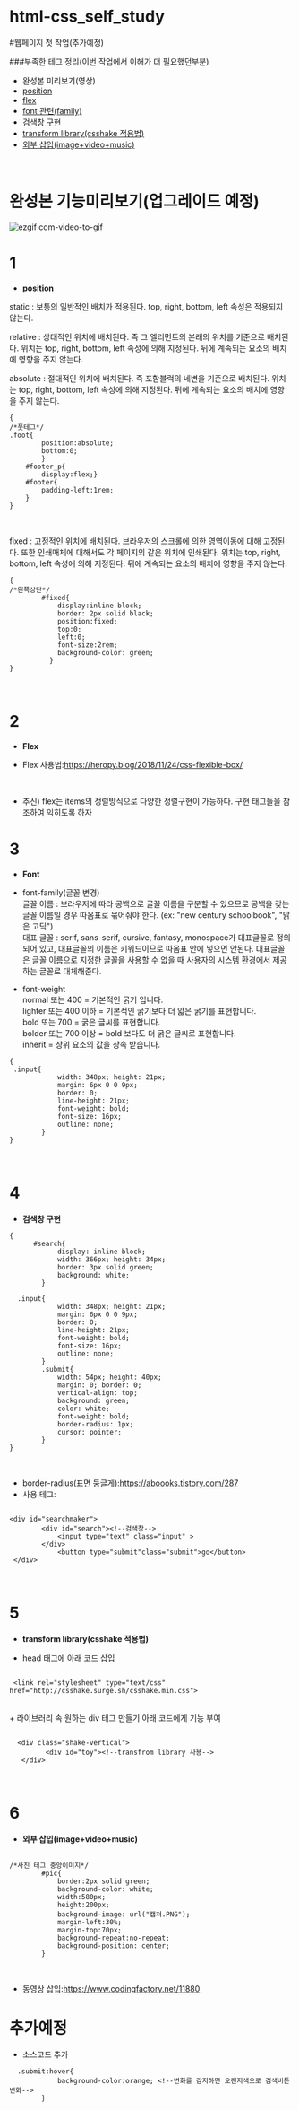 # html-css_self_study

#웹페이지 첫 작업(추가예정)

###부족한 테그 정리(이번 작업에서 이해가 더 필요했던부분)

- 완성본 미리보기(영상)
- [position](#1)
- [flex](#2)
- [font 관련(family)](#3)
- [검색창 구현](#4)
- [transform library(csshake 적용법)](#5)
- [외부 삽입(image+video+music)](#6)
<br/>

# 완성본 기능미리보기(업그레이드 예정)

![ezgif com-video-to-gif](https://user-images.githubusercontent.com/68331041/89713611-c2568b80-d9d3-11ea-9f95-65e356aa460f.gif)


# 1
- **position**<br/>

static : 보통의 일반적인 배치가 적용된다. top, right, bottom, left 속성은 적용되지 않는다.<br/>

relative : 상대적인 위치에 배치된다. 즉 그 엘리먼트의 본래의 위치를 기준으로 배치된다. 위치는 top, right, bottom, left 속성에 의해 지정된다. 뒤에 계속되는 요소의 배치에 영향을 주지 않는다.<br/>

absolute : 절대적인 위치에 배치된다. 즉 포함블럭의 네변을 기준으로 배치된다.  위치는 top, right, bottom, left 속성에 의해 지정된다. 뒤에 계속되는 요소의 배치에 영향을 주지 않는다.<br/>

<pre><code>{   
/*풋테그*/
.foot{ 
        position:absolute;
        bottom:0;
        }
    #footer_p{
        display:flex;}
    #footer{
        padding-left:1rem;           
    }
}</code></pre><br/>


fixed : 고정적인 위치에 배치된다. 브라우저의 스크롤에 의한 영역이동에 대해 고정된다. 또한 인쇄매체에 대해서도 각 페이지의 같은 위치에 인쇄된다. 위치는 top, right, bottom, left 속성에 의해 지정된다. 뒤에 계속되는 요소의 배치에 영향을 주지 않는다.<br/>

<pre><code>{
/*왼쪽상단*/
        #fixed{ 
            display:inline-block;
            border: 2px solid black;
            position:fixed;
            top:0;
            left:0;
            font-size:2rem;
            background-color: green;
          }
}</code></pre><br/>

# 2
- **Flex**<br/>

+ Flex 사용법:<https://heropy.blog/2018/11/24/css-flexible-box/>
<br/>

+ 추신) flex는 items의 정렬방식으로 다양한 정렬구현이 가능하다.
구현 태그들을 참조하여 익히도록 하자

# 3
- **Font**<br/>

- font-family(글꼴 변경)<br/>
글꼴 이름 : 브라우저에 따라 공백으로 글꼴 이름을 구분할 수 있으므로 공백을 갖는 글꼴 이름일 경우 따옴표로 묶어줘야 한다. (ex: "new century schoolbook", "맑은 고딕")<br/>
대표 글꼴 : serif, sans-serif, cursive, fantasy, monospace가 대표글꼴로 정의되어 있고, 대표글꼴의 이름은 키워드이므로 따옴표 안에 넣으면 안된다. 대표글꼴은 글꼴 이름으로 지정한 글꼴을 사용할 수 없을 때 사용자의 시스템 환경에서 제공하는 글꼴로 대체해준다.<br/>

- font-weight<br/>
normal 또는 400 = 기본적인 굵기 입니다.<br/>
lighter 또는 400 이하 = 기본적인 굵기보다 더 얇은 굵기를 표현합니다.<br/>
bold 또는 700 = 굵은 글씨를 표현합니다.<br/>
bolder 또는 700 이상 = bold 보다도 더 굵은 글씨로 표현합니다.<br/>
inherit = 상위 요소의 값을 상속 받습니다.<br/>

<pre><code>{
 .input{
            width: 348px; height: 21px;
            margin: 6px 0 0 9px;
            border: 0;
            line-height: 21px;
            font-weight: bold;
            font-size: 16px;
            outline: none;
        }
}</code></pre>
<br/>

# 4

- **검색창 구현**

<pre><code>{
      #search{
            display: inline-block;
	        width: 366px; height: 34px;
	        border: 3px solid green;
	        background: white;
        }

  .input{
            width: 348px; height: 21px;
            margin: 6px 0 0 9px; <!--상 우 하 좌-->
            border: 0;
            line-height: 21px;<!--줄간격-->
            font-weight: bold;
            font-size: 16px;
            outline: none;
        }
        .submit{
            width: 54px; height: 40px;
            margin: 0; border: 0;
            vertical-align: top;
            background: green;
            color: white;
            font-weight: bold;
            border-radius: 1px;<!--링크참조-->
            cursor: pointer;<!--마우스 포인터 속성-->
        }
}</code></pre>
<br/>

+ border-radius(표면 둥글게):<https://aboooks.tistory.com/287>
+ 사용 테그:

~~~

<div id="searchmaker">
        <div id="search"><!--검색창-->
            <input type="text" class="input" >       
        </div>
            <button type="submit"class="submit">go</button>  
 </div>
~~~

<br/>

# 5
- **transform library(csshake 적용법)**<br/>
+ head 태그에 아래 코드 삽입
~~~

 <link rel="stylesheet" type="text/css" href="http://csshake.surge.sh/csshake.min.css">

~~~

<br/>
+ 라이브러리 속 원하는 div 테그 만들기 아래 코드에게 기능 부여

~~~

  <div class="shake-vertical">
         <div id="toy"><!--transfrom library 사용-->
   </div>

~~~

<br/>


# 6
- **외부 삽입(image+video+music)**<br/>

~~~

/*사진 테그 중앙이미지*/ 
        #pic{
            border:2px solid green;
            background-color: white;
            width:580px;
            height:200px;
            background-image: url("캡처.PNG");
            margin-left:30%;
            margin-top:70px;
            background-repeat:no-repeat;
            background-position: center;
        }
~~~

<br/>

+ 동영상 삽입:<https://www.codingfactory.net/11880>


# 추가예정

+ 소스코드 추가

~~~
  .submit:hover{
            background-color:orange; <!--변화를 감지하면 오랜지색으로 검색버튼 변화-->
        }
~~~







